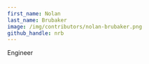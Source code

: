 ```yaml
---
first_name: Nolan
last_name: Brubaker
image: /img/contributors/nolan-brubaker.png
github_handle: nrb
---
```

Engineer